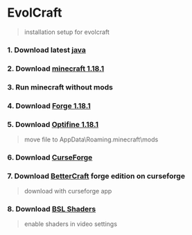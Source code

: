 # EvolCraft
> installation setup for evolcraft

### 1. Download latest [java](https://www.java.com/download/ie_manual.jsp)

### 2. Download [minecraft 1.18.1](https://www.minecraft.net/fr-fr/get-minecraft)

### 3. Run minecraft without mods

### 4. Download [Forge 1.18.1](https://files.minecraftforge.net/net/minecraftforge/forge/)

### 5. Download [Optifine 1.18.1](https://optifine.net/downloads)
> move file to AppData\Roaming\.minecraft\mods

### 6. Download [CurseForge](https://download.curseforge.com/)

### 7. Download [BetterCraft](https://www.curseforge.com/minecraft/modpacks/better-minecraft-modpack-new) forge edition on curseforge
> download with curseforge app

### 8. Download [BSL Shaders](https://resourcepack.net/bsl-shaders/)
> enable shaders in video settings
